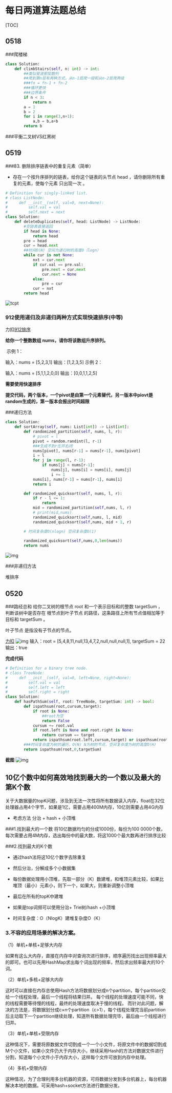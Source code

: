 # 每日两道算法题总结

[TOC]


## 0518

###爬楼梯
```python
class Solution:
    def climbStairs(self, n: int) -> int:
        ##类似斐波那契数列
        ##爬到第n层有两种方式，从n-1层爬一级和从n-2层爬两级
        ###fn = fn-1 + fn-2
        ###循环更快
        ###边界条件
        if n < 3:
            return n
        a = 1
        b = 2
        for i in range(3,n+1):
            a,b = b,a+b
        return b
```
###平衡二叉树VS红黑树
## 0519

###83. 删除排序链表中的重复元素（简单）
- 存在一个按升序排列的链表，给你这个链表的头节点 head ，请你删除所有重复的元素，使每个元素 只出现一次 。

```python
# Definition for singly-linked list.
# class ListNode:
#     def __init__(self, val=0, next=None):
#         self.val = val
#         self.next = next
class Solution:
    def deleteDuplicates(self, head: ListNode) -> ListNode:
        #空链表直接返回
        if head is None:
            return head
        pre = head
        cur = head.next
        ##时间O(N) 空间为递归树的高度O（logn）
        while cur is not None:
            nxt = cur.next
            if cur.val == pre.val:
                pre.next = cur.next
                cur.next = None
            else:
                pre = cur
            cur = nxt
        return head

```
![tcpt](img/sortlist.png)

### 912使用递归及非递归两种方式实现快速排序(中等)
力扣[912排序](https://leetcode-cn.com/problems/sort-an-array/)

**给你一个整数数组 nums，请你将该数组升序排列。**

 示例 1：

输入：nums = [5,2,3,1]
输出：[1,2,3,5]
示例 2：

输入：nums = [5,1,1,2,0,0]
输出：[0,0,1,1,2,5]

**需要使用快速排序**

**提交代码，两个版本，一个pivot是由第一个元素替代，另一版本中piovt是random生成的，第一版本会报出时间超限**

###递归方法
```python
class Solution:
    def sortArray(self, nums: List[int]) -> List[int]:
        def randomized_partition(self, nums, l, r):
            # pivot = l
            pivot = random.randint(l, r-1)
            ###生成不到r左开右闭
            nums[pivot], nums[r-1] = nums[r-1], nums[pivot]
            i = l 
            for j in range(l, r-1):
                if nums[j] < nums[r-1]:                    
                    nums[j], nums[i] = nums[i], nums[j]
                    i += 1
            nums[i], nums[r-1] = nums[r-1], nums[i]
            return i

        def randomized_quicksort(self, nums, l, r):
            if r - l <= 1:
                return
            mid = randomized_partition(self,nums, l, r)
            # print(mid,nums)
            randomized_quicksort(self,nums, l, mid)
            randomized_quicksort(self,nums, mid + 1, r)

        # 时间复杂度O(nlogn) 空间复杂度O(1)
 
        randomized_quicksort(self,nums,0,len(nums))
        return nums
```

![img](img/quicksort.png)

###非递归方法

堆排序



## 0520

###路经总和
给你二叉树的根节点 root 和一个表示目标和的整数 targetSum ，判断该树中是否存在 根节点到叶子节点 的路径，这条路径上所有节点值相加等于目标和 targetSum 。

叶子节点 是指没有子节点的节点。

[力扣](https://leetcode-cn.com/problems/path-sum)
![img](img/0519.jpg)
输入：root = [5,4,8,11,null,13,4,7,2,null,null,null,1], targetSum = 22
输出：true


**完成代码**
```python
# Definition for a binary tree node.
# class TreeNode:
#     def __init__(self, val=0, left=None, right=None):
#         self.val = val
#         self.left = left
#         self.right = right
class Solution:
    def hasPathSum(self, root: TreeNode, targetSum: int) -> bool:
        def ispathsum(root,cursum,target):
            if root is None:
                ##root为空
                return False
            cursum += root.val
            if root.left is None and root.right is None:
                return cursum == target
            return ispathsum(root.left,cursum,target) or ispathsum(root.right,cursum,target)
        ###时间复杂度为树的遍历，O(N) N为树的节点，空间复杂度为树的高度O(H)
        return ispathsum(root,0,targetSum)
```
**截图**
![img](img/lujing.png)


## 10亿个数中如何高效地找到最大的一个数以及最大的第K个数

关于大数据量的topK问题，涉及到无法一次性将所有数据读入内存，float在32位处理器占用4个字节，如果是1亿，需要占用400M内存，10亿则需要占用4G内存
- 考虑方法 分治 + hash + 小顶堆

###1.找到最大的一个数
将10亿数据均匀的分成1000份，每份为100 0000个数，每次需要占用4M内存，选出每份中的最大数，将这1000个最大数再进行排序比较

###2.找到最大的K个数
- 通过hash法将这10亿个数字去除重复
- 然后分治，分解成多个小数据集
- 每份数据处理用小顶堆，先取一部分（K）数建堆，和堆顶元素比较，如果比堆顶（最小）元素小，则下一个，如果大，则重新调整小顶堆
- 最后在所有的topK中建堆

- 如果是top词频可以使用分治+ Trie树/hash +小顶堆
- 时间复杂度：O（NlogK）建堆复杂度O（K）

### 3.不容的应用场景的解决方案。
（1）单机+单核+足够大内存

如果有这么大内存，直接在内存中对查询次进行排序，顺序遍历找出出现频率最大的即可。也可以先用HashMap求出每个词出现的频率，然后求出频率最大的10个词。

（2）单机+多核+足够大内存

这时可以直接在内存总使用Hash方法将数据划分成n个partition，每个partition交给一个线程处理，最后一个线程将结果归并。
每个线程的处理速度可能不同，快的线程需要等待慢的线程，最终的处理速度取决于慢的线程。
而针对此问题，解决的方法是，将数据划分成c×n个partition（c>1），每个线程处理完当前partition后主动取下一个partition继续处理，知道所有数据处理完毕，最后由一个线程进行归并。

（3）单机+单核+受限内存

这种情况下，需要将原数据文件切割成一个一个小文件，将原文件中的数据切割成M个小文件，如果小文件仍大于内存大小，继续采用Hash的方法对数据文件进行分割，知道每个小文件小于内存大小，这样每个文件可放到内存中处理。

（4）多机+受限内存

这种情况，为了合理利用多台机器的资源，可将数据分发到多台机器上，每台机器解决本地的数据。可采用hash+socket方法进行数据分发。
